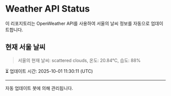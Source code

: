 
# Weather API Status

이 리포지토리는 OpenWeather API를 사용하여 서울의 날씨 정보를 자동으로 업데이트합니다.

## 현재 서울 날씨
> 서울의 현재 날씨: scattered clouds, 온도: 20.84°C, 습도: 88%

⏳ 업데이트 시간: 2025-10-01 11:30:11 (UTC)

---
자동 업데이트 봇에 의해 관리됩니다.
